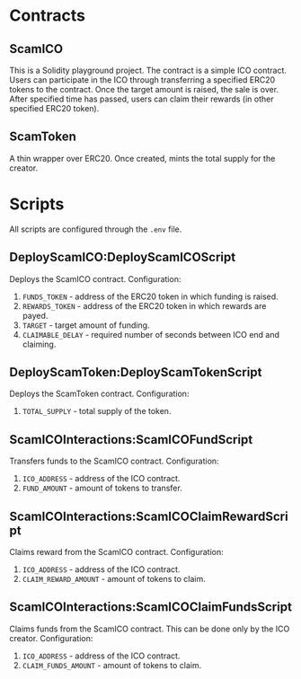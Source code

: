 # Contracts

## ScamICO

This is a Solidity playground project. The contract is a simple ICO contract. Users can participate in the ICO through transferring a specified ERC20 tokens to the contract. Once the target amount is raised, the sale is over. After specified time has passed, users can claim their rewards (in other specified ERC20 token).

## ScamToken

A thin wrapper over ERC20. Once created, mints the total supply for the creator.

# Scripts

All scripts are configured through the `.env` file.

## DeployScamICO:DeployScamICOScript
Deploys the ScamICO contract. Configuration:
1. `FUNDS_TOKEN` - address of the ERC20 token in which funding is raised.
2. `REWARDS_TOKEN` - address of the ERC20 token in which rewards are payed.
3. `TARGET` - target amount of funding.
4. `CLAIMABLE_DELAY` - required number of seconds between ICO end and claiming.

## DeployScamToken:DeployScamTokenScript
Deploys the ScamToken contract. Configuration:
1. `TOTAL_SUPPLY` - total supply of the token.

## ScamICOInteractions:ScamICOFundScript
Transfers funds to the ScamICO contract. Configuration:
1. `ICO_ADDRESS` - address of the ICO contract.
2. `FUND_AMOUNT` - amount of tokens to transfer.

## ScamICOInteractions:ScamICOClaimRewardScript
Claims reward from the ScamICO contract. Configuration:
1. `ICO_ADDRESS` - address of the ICO contract.
2. `CLAIM_REWARD_AMOUNT` - amount of tokens to claim.

## ScamICOInteractions:ScamICOClaimFundsScript
Claims funds from the ScamICO contract. This can be done only by the ICO creator. Configuration:
1. `ICO_ADDRESS` - address of the ICO contract.
2. `CLAIM_FUNDS_AMOUNT` - amount of tokens to claim.
